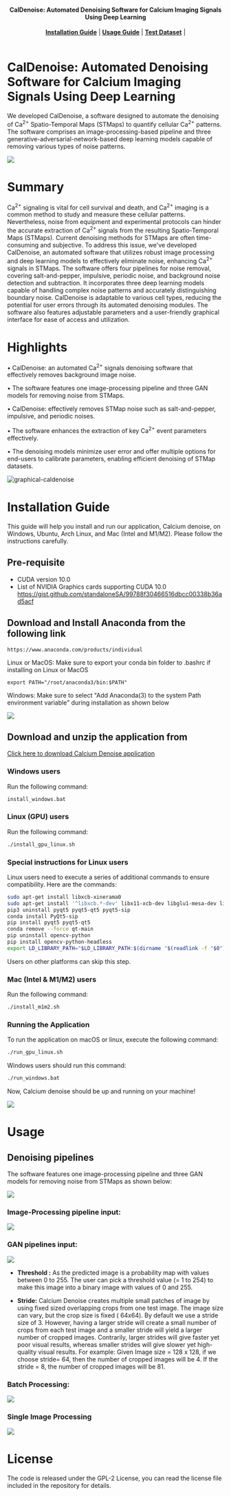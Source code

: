 <h4 align="center">
  CalDenoise: Automated Denoising Software for Calcium Imaging Signals Using Deep Learning 
</h4>

<div align="center">
  <a href="#installation-guide"><b>Installation Guide</b></a> |
  <a href="#usage"><b>Usage Guide</b></a> |
  <a href="https://github.com/SharifAmit/CalDenoise/tree/master/test/"><b>Test Dataset</b></a> |
</div>

<br/>

# CalDenoise: Automated Denoising Software for Calcium Imaging Signals Using Deep Learning

We developed CalDenoise, a software designed to automate the denoising of Ca<sup>2+</sup> Spatio-Temporal Maps (STMaps) to quantify cellular Ca<sup>2+</sup> patterns. The software comprises an image-processing-based pipeline and three generative-adversarial-network-based deep learning models capable of removing various types of noise patterns.

![](./docs/images/abstract_image.png)

# Summary

Ca<sup>2+</sup> signaling is vital for cell survival and death, and Ca<sup>2+</sup> imaging is a common method to study and measure these cellular patterns. Nevertheless, noise from equipment and experimental protocols can hinder the accurate extraction of Ca<sup>2+</sup> signals from the resulting Spatio-Temporal Maps (STMaps). Current denoising methods for STMaps are often time-consuming and subjective. To address this issue, we've developed CalDenoise, an automated software that utilizes robust image processing and deep learning models to effectively eliminate noise, enhancing Ca<sup>2+</sup> signals in STMaps. The software offers four pipelines for noise removal, covering salt-and-pepper, impulsive, periodic noise, and background noise detection and subtraction. It incorporates three deep learning models capable of handling complex noise patterns and accurately distinguishing boundary noise. CalDenoise is adaptable to various cell types, reducing the potential for user errors through its automated denoising modules. The software also features adjustable parameters and a user-friendly graphical interface for ease of access and utilization.


# Highlights

•	CalDenoise: an automated Ca<sup>2+</sup> signals denoising software that effectively removes background image noise.

•	The software features one image-processing pipeline and three GAN models for removing noise from STMaps.

•	CalDenoise: effectively removes STMap noise such as salt-and-pepper, impulsive, and periodic noises.

•	The software enhances the extraction of key Ca<sup>2+</sup> event parameters effectively.

•	The denoising models minimize user error and offer multiple options for end-users to calibrate parameters, enabling efficient denoising of STMap datasets.

![graphical-caldenoise](https://github.com/SharifAmit/CalDenoise/assets/68434296/1fe5108d-7a83-4eb7-bf18-fd4ef434a764)

# Installation Guide
This guide will help you install and run our application, Calcium denoise, on Windows, Ubuntu, Arch Linux, and Mac (Intel and M1/M2). Please follow the instructions carefully.

## Pre-requisite

- CUDA version 10.0
- List of NVIDIA Graphics cards supporting CUDA 10.0
  https://gist.github.com/standaloneSA/99788f30466516dbcc00338b36ad5acf

## Download and Install Anaconda from the following link

```
https://www.anaconda.com/products/individual
```
Linux or MacOS: Make sure to export your conda bin folder to .bashrc if installing on Linux or  MacOS
```
export PATH="/root/anaconda3/bin:$PATH"
```
Windows: Make sure to select "Add Anaconda(3) to the system Path environment variable" during installation as shown below

![](./docs/images/anaconda_path.png)


## Download and unzip the application from

[Click here to download Calcium Denoise application](https://github.com/SharifAmit/CalDenoise/archive/refs/heads/master.zip)


### Windows users

Run the following command:

```cmd
install_windows.bat
```

### Linux (GPU) users
Run the following command:
```bash
./install_gpu_linux.sh
```
### Special instructions for Linux users
Linux users need to execute a series of additional commands to ensure compatibility. Here are the commands:

```bash
sudo apt-get install libxcb-xinerama0
sudo apt-get install '^libxcb.*-dev' libx11-xcb-dev libglu1-mesa-dev libxrender-dev libxi-dev libxkbcommon-dev libxkbcommon-x11-dev
pip3 uninstall pyqt5 pyqt5-qt5 pyqt5-sip
conda install PyQt5-sip
pip install pyqt5 pyqt5-qt5
conda remove --force qt-main
pip uninstall opencv-python
pip install opencv-python-headless
export LD_LIBRARY_PATH="$LD_LIBRARY_PATH:$(dirname "$(readlink -f "$0")")/4conda/lib"
```
Users on other platforms can skip this step.

### Mac (Intel & M1/M2) users
Run the following command:
```bash
./install_m1m2.sh
```

### Running the Application
To run the application on macOS or linux, execute the following command:

```bash
./run_gpu_linux.sh
```
Windows users should run this command:
```bat
./run_windows.bat
```
Now, Calcium denoise should be up and running on your machine!

![](./docs/images/cal_denoise_software.png)

# Usage

## Denoising pipelines
The software features one image-processing pipeline and three GAN models for removing noise from STMaps as shown below:

![](./docs/images/pipelines.png)


### Image-Processing pipeline input:

![](./docs/images/image_processing_input.png)


### GAN pipelines input:

![](./docs/images/gan_input.png)

- **Threshold :**
  As the predicted image is a probability map with values between 0 to 255. The user can pick a threshold value  (= 1 to 254) to make this image into a binary image with values of 0 and 255.

- **Stride:**
  Calcium Denoise creates multiple small patches of image by using fixed sized overlapping crops from one test image. The image size can vary, but the crop size is fixed ( 64x64). By default we use a stride size of 3. However, having a larger stride will create a small number of crops from each test image and a smaller stride will yield a larger number of cropped images. Contrarily, larger strides will give faster yet poor visual results, whereas smaller strides will give slower yet high-quality visual results.
  For example: Given Image size = 128 x 128, if we choose stride= 64, then the number of cropped images will be 4. If the stride = 8, the number of cropped images will be 81.


### Batch Processing:
![](docs/Image_Segmentation.png)

### Single Image Processing
![](docs/4SM_stochastic.png)



# License
The code is released under the GPL-2 License, you can read the license file included in the repository for details.